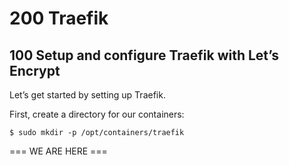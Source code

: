 # 200 Traefik

## 100 Setup and configure Traefik with Let’s Encrypt

Let’s get started by setting up Traefik.

First, create a directory for our containers:

```
$ sudo mkdir -p /opt/containers/traefik
```


=== WE ARE HERE ===

